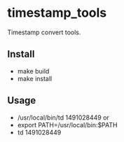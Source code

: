 # timestamp_tools
Timestamp convert tools.

## Install
- make build
- make install

## Usage

- /usr/local/bin/td 1491028449 
or 
- export PATH=/usr/local/bin:$PATH
- td 1491028449

